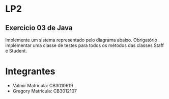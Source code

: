 # LP2

## Exercicio 03 de Java 

Implemente um sistema representado pelo diagrama abaixo.
Obrigatório implementar uma classe de testes para todos os métodos das classes Staff e
Student.

# Integrantes 
- Valmir   Matricula: CB3010619
- Gregory    Matricula: CB3012107